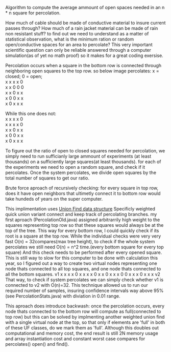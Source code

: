 Algorithm to compute the average ammount of open spaces needed in an n * n square for percolation. 

How much of cable should be made of conductive material to insure current passes through? How much of a rain jacket material can be made of rain non resistant stuff? to find out we need to understand as a matter of statistical observation, what is the minimum ration or random open/conductive spaces for an area to percolate? 
This very important scientific question can only be reliable answered through a computer simulation(as of yet no math proof) so it makes for a great coding exersise. 

Percolation occurs when a square in the bottom row is connected through neighboring open squares to the top row. so below image percolates:
x = closed;  0 = open;  
x x x x 0  
x x 0 0 0  
x x 0 x x  
x 0 0 x x  
x 0 x x x  

While this one does not:  
x x x x 0  
x x x x 0  
x x 0 x x  
x 0 0 x x  
x 0 x x x  

To figure out the ratio of open to closed squares needed for percolation, we simply need to run sufficianly large ammount of experiments (at least thousands) on a sufficiently large squares(at least thousands). for each of the experiments we need to open a random square, and check if it percolates. Once the system percolates, we divide open squares by the total number of squares to get our ratio. 

Brute force aproach of recursively checking: for every square in top row, does it have open neighbors that ultimetly connect it to bottom row would take hundeds of years on the super computer. 

This implimentation uses [Union Find data structure](https://en.wikipedia.org/wiki/Disjoint-set_data_structure#:~:text=In%20computer%20science%2C%20a%20disjoint,a%20set%20into%20disjoint%20subsets.) Specificly weighted quick union variant connect and keep track of percolating branches. my first aproach (PercolationOld.java) assigned arbitrarrily high weight to the squares representing top row so that these squares would always be at the top of the tree. This way for every bottom row, I could quickly check if its root is a square at the top row. While the individual checks were very very fast O(n) = 32compares(max tree height), to check if the whole system percolates we still need O(n) = n^2 time.(every bottom square for every top square) And this check needs to be performed after every opened square.  
This is still way to slow for this computer to be done with calculation this year, so I figured out a way to create two virtual nodes representing one node thats connected to all top squares, and one node thats connected to all the bottom squares. 
    v1
x x x x 0
x x x x 0
x x 0 x x
x 0 0 x x
x 0 x x x
    v2
That way, to check if system percolates we can simply check whether v1 is connected to v2 with O(n)=32. This technique allowed us to run our required number of samples, insuring 
confidence intervals way above 95% (see PercolationStats.java) with diviation in 0.01 range.  

This aproach does introduce backwash: once the percolation occurs, every node thats connected to the bottom row will compute as full(connected to top row) but this can be solved by implmenting another weighted union find with a single virtual node at the top, so that only if elements are 'full' in both of these UF classes, do we mark them as 'full'. Although this doubles out computational and memory cost, the end result is still 2N memory usage and array instantiation cost and constant worst case compares for percolates() open() and find().   
